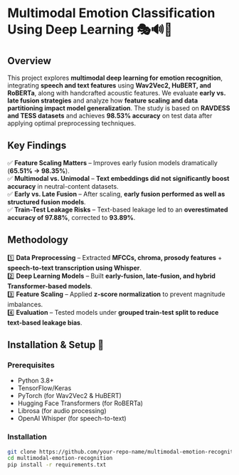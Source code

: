 # Multimodal Emotion Classification Using Deep Learning 🎭🔊📖  

## Overview  
This project explores **multimodal deep learning for emotion recognition**, integrating **speech and text features** using **Wav2Vec2, HuBERT, and RoBERTa**, along with handcrafted acoustic features. We evaluate **early vs. late fusion strategies** and analyze how **feature scaling and data partitioning impact model generalization**. The study is based on **RAVDESS and TESS datasets** and achieves **98.53% accuracy** on test data after applying optimal preprocessing techniques.  

## Key Findings  
✅ **Feature Scaling Matters** – Improves early fusion models dramatically (**65.51% → 98.35%**).  
✅ **Multimodal vs. Unimodal** – **Text embeddings did not significantly boost accuracy** in neutral-content datasets.  
✅ **Early vs. Late Fusion** – After scaling, **early fusion performed as well as structured fusion models**.  
✅ **Train-Test Leakage Risks** – Text-based leakage led to an **overestimated accuracy of 97.88%**, corrected to **93.89%**.  

## Methodology  
1️⃣ **Data Preprocessing** – Extracted **MFCCs, chroma, prosody features** + **speech-to-text transcription using Whisper**.  
2️⃣ **Deep Learning Models** – Built **early-fusion, late-fusion, and hybrid Transformer-based models**.  
3️⃣ **Feature Scaling** – Applied **z-score normalization** to prevent magnitude imbalances.  
4️⃣ **Evaluation** – Tested models under **grouped train-test split to reduce text-based leakage bias**.  

## Installation & Setup 🚀  
### Prerequisites  
- Python 3.8+  
- TensorFlow/Keras  
- PyTorch (for Wav2Vec2 & HuBERT)  
- Hugging Face Transformers (for RoBERTa)  
- Librosa (for audio processing)  
- OpenAI Whisper (for speech-to-text)  

### Installation  
```bash
git clone https://github.com/your-repo-name/multimodal-emotion-recognition.git  
cd multimodal-emotion-recognition  
pip install -r requirements.txt  
